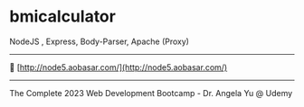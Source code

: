 # bmicalculator

NodeJS , Express, Body-Parser, Apache (Proxy)

---

🔗 [http://node5.aobasar.com/](http://node5.aobasar.com/)


---

The Complete 2023 Web Development Bootcamp - Dr. Angela Yu @ Udemy

